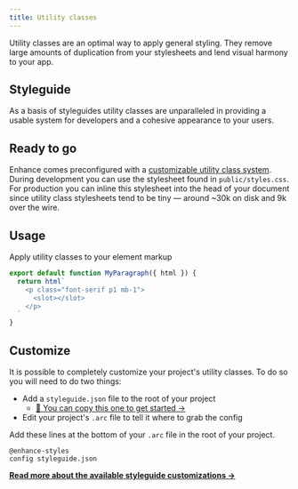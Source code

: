 ```yaml
---
title: Utility classes
---
```


Utility classes are an optimal way to apply general styling. They remove large amounts of duplication from your stylesheets and lend visual harmony to your app.

## Styleguide

As a basis of styleguides utility classes are unparalleled in providing a usable system for developers and a cohesive appearance to your users.

## Ready to go

Enhance comes preconfigured with a [customizable utility class system](https://github.com/enhance-dev/enhance-styles). During development you can use the stylesheet found in `public/styles.css`. For production you can inline this stylesheet into the head of your document since utility class stylesheets tend to be tiny — around ~30k on disk and 9k over the wire.

## Usage

Apply utility classes to your element markup

```javascript
export default function MyParagraph({ html }) {
  return html`
    <p class="font-serif p1 mb-1">
      <slot></slot>
    </p>
  `
}
```

## Customize

It is possible to completely customize your project's utility classes. To do so you will need to do two things:
- Add a `styleguide.json` file to the root of your project
  - [ 📄 You can copy this one to get started →](https://raw.githubusercontent.com/enhance-dev/enhance-styles/main/config.json)
- Edit your project's `.arc` file to tell it where to grab the config

Add these lines at the bottom of your `.arc` file in the root of your project.

```arc
@enhance-styles
config styleguide.json
```

<doc-callout level="none" mark="💅🏽">

**[Read more about the available styleguide customizations →](https://github.com/enhance-dev/enhance-styles)**

</doc-callout>
